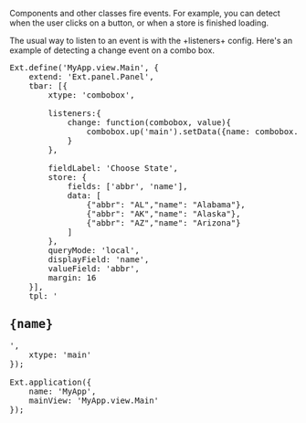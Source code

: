Components and other classes fire events. For example, you can detect when the user clicks on a button, 
or when a store is finished loading.

The usual way to listen to an event is with the +listeners+ config. Here's 
an example of detecting a change event on a combo box.

<pre class="runnable run">
Ext.define('MyApp.view.Main', {
    extend: 'Ext.panel.Panel',
    tbar: [{ 
        xtype: 'combobox',

        listeners:{
            change: function(combobox, value){
                combobox.up('main').setData({name: combobox.selection.data.name});
            }  
        },

        fieldLabel: 'Choose State',
        store: {
            fields: ['abbr', 'name'],
            data: [
                {"abbr": "AL","name": "Alabama"}, 
                {"abbr": "AK","name": "Alaska"}, 
                {"abbr": "AZ","name": "Arizona"}
            ]
        },
        queryMode: 'local',
        displayField: 'name',
        valueField: 'abbr', 
        margin: 16
    }],
    tpl: '<h2>{name}</h2>',
    xtype: 'main'
});

Ext.application({
    name: 'MyApp',
    mainView: 'MyApp.view.Main'
});



</pre>